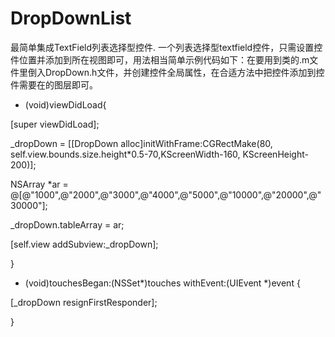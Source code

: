 # DropDownList
最简单集成TextField列表选择型控件.
一个列表选择型textfield控件，只需设置控件位置并添加到所在视图即可，用法相当简单示例代码如下：在要用到类的.m文件里倒入DropDown.h文件，并创建控件全局属性，在合适方法中把控件添加到控件需要在的图层即可。
- (void)viewDidLoad{   

[super viewDidLoad];   

_dropDown = [[DropDown alloc]initWithFrame:CGRectMake(80, self.view.bounds.size.height*0.5-70,KScreenWidth-160, KScreenHeight- 200)]; 

NSArray *ar = @[@"1000",@"2000",@"3000",@"4000",@"5000",@"10000",@"20000",@"30000"];   

_dropDown.tableArray = ar;   

[self.view addSubview:_dropDown];  

}

- (void)touchesBegan:(NSSet*)touches withEvent:(UIEvent *)event {

[_dropDown resignFirstResponder];

}
